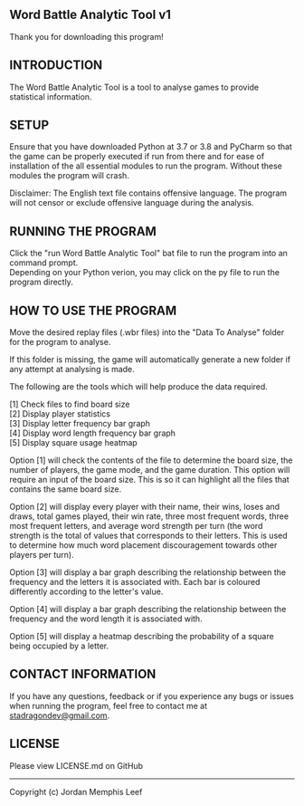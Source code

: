 Word Battle Analytic Tool v1
--------------------------------------------------------------------------------
Thank you for downloading this program!

INTRODUCTION
--------------------------------------------------------------------------------
The Word Battle Analytic Tool is a tool to analyse games to provide statistical information.

SETUP
--------------------------------------------------------------------------------
Ensure that you have downloaded Python at 3.7 or 3.8 and PyCharm so that the game can be properly executed if run from there and for ease of installation of the all essential modules to run the program. Without these modules the program will crash.

Disclaimer:
The English text file contains offensive language. The program will not censor or exclude offensive language during the analysis.

RUNNING THE PROGRAM
--------------------------------------------------------------------------------
Click the "run Word Battle Analytic Tool" bat file to run the program into an command prompt.<br />
Depending on your Python verion, you may click on the py file to run the program directly.

HOW TO USE THE PROGRAM
--------------------------------------------------------------------------------
Move the desired replay files (.wbr files) into the "Data To Analyse" folder for the program to analyse.

If this folder is missing, the game will automatically generate a new folder if any attempt at analysing is made.

The following are the tools which will help produce the data required.

[1] Check files to find board size<br />
[2] Display player statistics<br />
[3] Display letter frequency bar graph<br />
[4] Display word length frequency bar graph<br />
[5] Display square usage heatmap

Option [1] will check the contents of the file to determine the board size, the number of players, the game mode, and the game duration. This option will require an input of the board size. This is so it can highlight all the files that contains the same board size.

Option [2] will display every player with their name, their wins, loses and draws, total games played, their win rate, three most frequent words, three most frequent letters, and average word strength per turn (the word strength is the total of values that corresponds to their letters. This is used to determine how much word placement discouragement towards other players per turn).

Option [3] will display a bar graph describing the relationship between the frequency and the letters it is associated with. Each bar is coloured differently according to the letter's value.

Option [4] will display a bar graph describing the relationship between the frequency and the word length it is associated with.

Option [5] will display a heatmap describing the probability of a square being occupied by a letter.

CONTACT INFORMATION
--------------------------------------------------------------------------------
If you have any questions, feedback or if you experience any bugs or issues when running the program, feel free to contact me at stadragondev@gmail.com.

LICENSE
--------------------------------------------------------------------------------
Please view LICENSE.md on GitHub

--------------------------------------------------------------------------------
Copyright (c) Jordan Memphis Leef
